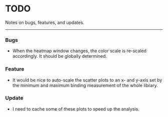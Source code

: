 # TODO

Notes on bugs, features, and updates. 

---

### Bugs

- When the heatmap window changes, the color scale is re-scaled accordingly. It should be globally determined. 


### Feature 

- It would be nice to auto-scale the scatter plots to an x- and y-axis set by the minimum and maximum binding measurement of the whole library. 

### Update

- I need to cache some of these plots to speed up the analysis. 
